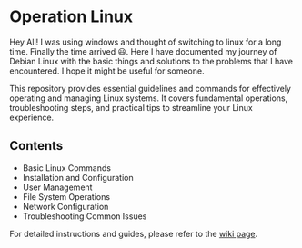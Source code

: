 # Operation Linux

Hey All! I was using windows and thought of switching to linux for a long time. Finally the time arrived 😃. Here I have documented my journey of Debian Linux with the basic things and solutions to the problems that I have encountered. I hope it might be useful for someone.

This repository provides essential guidelines and commands for effectively operating and managing Linux systems. It covers fundamental operations, troubleshooting steps, and practical tips to streamline your Linux experience.

## Contents

* Basic Linux Commands
* Installation and Configuration
* User Management
* File System Operations
* Network Configuration
* Troubleshooting Common Issues

For detailed instructions and guides, please refer to the [wiki page](https://github.com/Gowtham-Mahendran/operation_linux/wiki).
